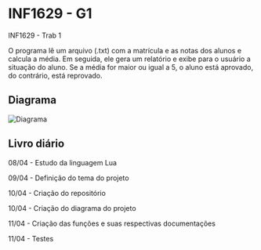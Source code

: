 # INF1629 - G1
INF1629 - Trab 1

O programa lê um arquivo (.txt) com a matrícula e as notas dos alunos e calcula a média. Em seguida, ele gera um relatório e exibe para o usuário
a situação do aluno. Se a média for maior ou igual a 5, o aluno está aprovado, do contrário, está reprovado. 

## Diagrama

![Diagrama](http://i65.tinypic.com/5w3r5.png)

## Livro diário
08/04 - Estudo da linguagem Lua

09/04 - Definição do tema do projeto

10/04 - Criação do repositório

10/04 - Criação do diagrama do projeto

11/04 - Criação das funções e suas respectivas documentações

11/04 - Testes